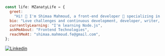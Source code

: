 ```javascript
const life: MZanatyLife = {
  greet:
    "Hi! 👋 I'm Shimaa Mahmoud, a front-end developer 🎨 specializing in React.js and CSS magic like SASS, Tailwind, Bootstrap, and Material-UI. With 1.5 years of experience, I freelance. Let's craft something beautiful! ✨",
  bio: "Love challenges and continuous development, developer, writer, and self-learner from Egypt, always striving to help others.",
  currentlyLearning: "I'm learning Node.js",
  askMeAbout: "Frontend Technologies",
  reachMeAt: "shimaa.mahmoud.fe@gmail.com",
};
```

[![Linkedin](https://img.shields.io/badge/LinkedIn-0077B5?style=flat&logo=linkedin&logoColor=white)](https://www.linkedin.com/in/shimaa-mahmoud-mohammed/)
<!-- [![Twitter](https://img.shields.io/badge/Twitter-1DA1F2?style=flat&logo=twitter&logoColor=white)](https://twitter.com/moelzanaty3)
[![Hackerrank](https://img.shields.io/badge/-Hackerrank-2EC866?style=flat&logo=HackerRank&logoColor=white)](https://www.hackerrank.com/MohammedElzanaty)
[![Youtube](https://img.shields.io/badge/YouTube-FF0000?style=flat&logo=youtube&logoColor=white)](https://www.youtube.com/@moelzanaty3/join) -->

